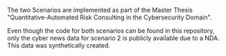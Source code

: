 The two Scenarios are implemented as part of the Master Thesis "Quantitative-Automated Risk Consulting in the Cybersecurity Domain".

Even though the code for both scenarios can be found in this repository, only the cyber news data for scenario 2 is publicly available due to a NDA. This data was synthetically created.
